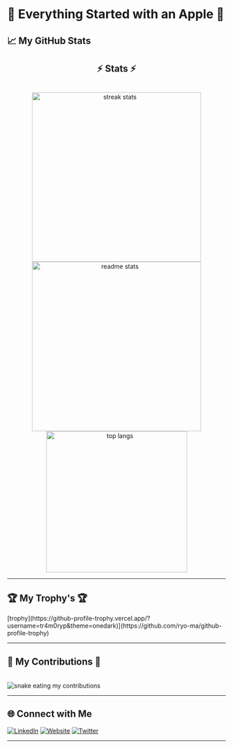 # 🍏 Everything Started with an Apple 🍏



## 📈 My GitHub Stats

<h2 align="center">⚡ Stats ⚡</h2>
<br>
<div align=center>
  <img width=390 src="https://github-readme-streak-stats-salesp07.vercel.app/?user=salesp07&count_private=true&theme=react&border_radius=10" alt="streak stats"/>
  <img width=390 src="https://github-readme-stats-salesp07.vercel.app/api?username=salesp07&count_private=true&show_icons=true&theme=react&rank_icon=github&border_radius=10" alt="readme stats" />
  <br/>
  <img width=325 align="center" src="https://github-readme-stats-salesp07.vercel.app/api/top-langs/?username=salesp07&hide=HTML&langs_count=8&layout=compact&theme=react&border_radius=10&size_weight=0.5&count_weight=0.5&exclude_repo=github-readme-stats" alt="top langs" />
</div>

---
  <h2>🏆 My Trophy's 🏆 </h2>
[trophy](https://github-profile-trophy.vercel.app/?username=tr4m0ryp&theme=onedark)](https://github.com/ryo-ma/github-profile-trophy)

---
  <h2>🐍 My Contributions 🐍</h2>
  <br>
  <img alt="snake eating my contributions" src="https://raw.githubusercontent.com/tr4m0ryp/tr4m0ryp/output/github-contribution-grid-snake.svg" />
  
---

## 🌐 Connect with Me

[![LinkedIn](https://img.shields.io/badge/LinkedIn-0077B5?style=for-the-badge&logo=linkedin&logoColor=white)](https://www.linkedin.com/in/YourProfile)
[![Website](https://img.shields.io/badge/Website-FF7139?style=for-the-badge&logo=firefox&logoColor=white)](https://www.yourwebsite.com)
[![Twitter](https://img.shields.io/badge/Twitter-1DA1F2?style=for-the-badge&logo=twitter&logoColor=white)](https://twitter.com/YourTwitter)

---
